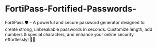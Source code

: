 # FortiPass-Fortified-Passwords-
FortiPass 🛡️ – A powerful and secure password generator designed to create strong, unbreakable passwords in seconds. Customize length, add numbers &amp; special characters, and enhance your online security effortlessly! 🔐🚀
